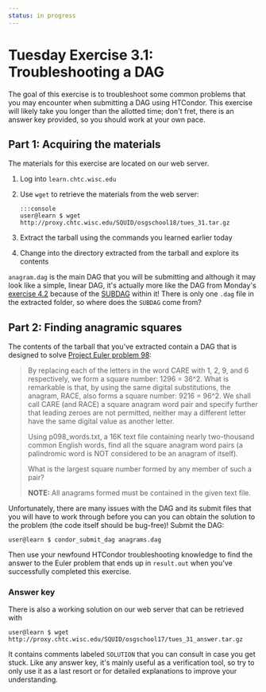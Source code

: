 ```yaml
---
status: in progress
---
```


Tuesday Exercise 3.1: Troubleshooting a DAG
===========================================

The goal of this exercise is to troubleshoot some common problems that you may encounter when submitting a DAG using
HTCondor.
This exercise will likely take you longer than the allotted time; don't fret, there is an answer key provided, so you
should work at your own pace.

Part 1: Acquiring the materials
-------------------------------

The materials for this exercise are located on our web server.

1.  Log into `learn.chtc.wisc.edu`
2.  Use `wget` to retrieve the materials from the web server:

        :::console
        user@learn $ wget http://proxy.chtc.wisc.edu/SQUID/osgschool18/tues_31.tar.gz

3.  Extract the tarball using the commands you learned earlier today
4.  Change into the directory extracted from the tarball and explore its contents

`anagram.dag` is the main DAG that you will be submitting and although it may look like a simple, linear DAG, it's
actually more like the DAG from Monday's [exercise 4.2](/materials/day1/part4-ex2-simple-dag.md) because of the
[SUBDAG](http://research.cs.wisc.edu/htcondor/manual/v8.6/2_10DAGMan_Applications.html#SECTION0031091100000000000000)
within it!
There is only one `.dag` file in the extracted folder, so where does the `SUBDAG` come from?

Part 2: Finding anagramic squares
---------------------------------

The contents of the tarball that you've extracted contain a DAG that is designed to solve
[Project Euler problem 98](https://projecteuler.net/problem=98):

> By replacing each of the letters in the word CARE with 1, 2, 9, and 6 respectively, we form a square number: 1296 =
> 36^2. What is remarkable is that, by using the same digital substitutions, the anagram, RACE, also forms a square
> number: 9216 = 96^2. We shall call CARE (and RACE) a square anagram word pair and specify further that leading zeroes
> are not permitted, neither may a different letter have the same digital value as another letter.
>
> Using p098_words.txt, a 16K text file containing nearly two-thousand common English words, find all the square 
> anagram word pairs (a palindromic word is NOT considered to be an anagram of itself).
>
> What is the largest square number formed by any member of such a pair?
>
> **NOTE:** All anagrams formed must be contained in the given text file.

Unfortunately, there are many issues with the DAG and its submit files that you will have to work through before you can
you can obtain the solution to the problem (the code itself should be bug-free)!
Submit the DAG:

```console
user@learn $ condor_submit_dag anagrams.dag
```

Then use your newfound HTCondor troubleshooting knowledge to find the answer to the Euler problem that ends up in
`result.out` when you've successfully completed this exercise.

### Answer key

There is also a working solution on our web server that can be retrieved with

``` console
user@learn $ wget http://proxy.chtc.wisc.edu/SQUID/osgschool17/tues_31_answer.tar.gz
```

It contains comments labeled `SOLUTION` that you can consult in case you get stuck.
Like any answer key, it's mainly useful as a verification tool, so try to only use it as a last resort or for detailed
explanations to improve your understanding.

